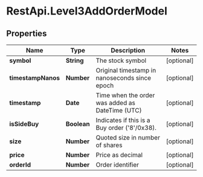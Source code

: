 # RestApi.Level3AddOrderModel

## Properties

Name | Type | Description | Notes
------------ | ------------- | ------------- | -------------
**symbol** | **String** | The stock symbol | [optional] 
**timestampNanos** | **Number** | Original timestamp in nanoseconds since epoch | [optional] 
**timestamp** | **Date** | Time when the order was added as DateTime (UTC) | [optional] 
**isSideBuy** | **Boolean** | Indicates if this is a Buy order (&#39;8&#39;/0x38). | [optional] 
**size** | **Number** | Quoted size in number of shares | [optional] 
**price** | **Number** | Price as decimal | [optional] 
**orderId** | **Number** | Order identifier | [optional] 



